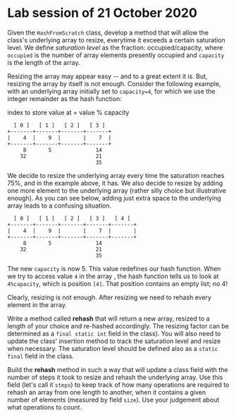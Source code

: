 # Lab session of 21 October 2020

Given the `HashFromScratch` class, develop a method that will allow the class's underlying array to resize, everytime it exceeds a certain saturation level. We define *saturation level* as the fraction: occupied/capacity, where `occupied` is the number of array elements presently occupied and `capacity` is the length of the array.
  
Resizing the array may appear easy -- and to a great extent it is. But, resizing the array by itself is not enough. Consider the following example, with an underlying array initially set to `capacity=4`, for which we use the integer remainder as the hash function:
   
   index to store value at = value % capacity
  
```text
  [ 0 ]   [ 1 ]   [ 2 ]   [ 3 ]
+-------+-------+-------+-------+
|    4  |    9  |       |    7  |
+-------+-------+-------+-------+
     8       5              14               
    32                      21
                            35
```

We decide to resize the underlying array every time the saturation reaches 75%, and in the example above, it has. We also decide to resize by adding one more element to the underlying array (rather silly choice but illustrative enough). As you can see below, adding just extra space to the underlying array leads to a confusing situation.

```text
  [ 0 ]   [ 1 ]   [ 2 ]   [ 3 ]   [ 4 ]  
+-------+-------+-------+-------+-------+
|    4  |    9  |       |    7  |       |
+-------+-------+-------+-------+-------+
     8       5              14               
    32                      21
                            35
```

The new `capacity` is now 5. This value redefines our hash function. When we try to access value `4` in the array
, the hash function tells us to look at `4%capacity`, which is position `[4]`. That position contains an empty list; no 4!

Clearly, resizing is not enough. After resizing we need to rehash every element in the array.

Write a method called **rehash** that will return a new array, resized to a length of your choice and re-hashed accordingly. The resizing factor can be determined as a `final static int` field in the class). You will also need to update the class' insertion method to track the saturation level and resize when necessary. The saturation level should be defined also as a `static final` field in the class.
  
Build the **rehash** method in such a way that will update a class field with the number of steps it took to resize  and rehash the underlying array. Use this field (let's call it `steps`) to keep track of how many operations are required to rehash an array from one length to another, when it contains a given number of elements (measured by field `size`). Use your judgement about what operations to count.